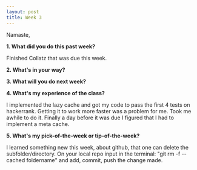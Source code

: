 ```yaml
---
layout: post
title: Week 3
---
```


Namaste,

**1. What did you do this past week?**

Finished Collatz that was due this week. 

**2. What's in your way?**


**3. What will you do next week?**


**4. What's my experience of the class?**

I implemented the lazy cache and got my code to pass the first 4 tests on hackerrank. Getting it to work more faster was a problem for me. Took me awhile to do it. Finally a day before it was due I figured that I had to implement a meta cache. 

**5. What's my pick-of-the-week or tip-of-the-week?**

I learned something new this week, about github, that one can delete the subfolder/directory. On your local repo input in the terminal: "git rm -f --cached foldername" and add, commit, push the change made.
